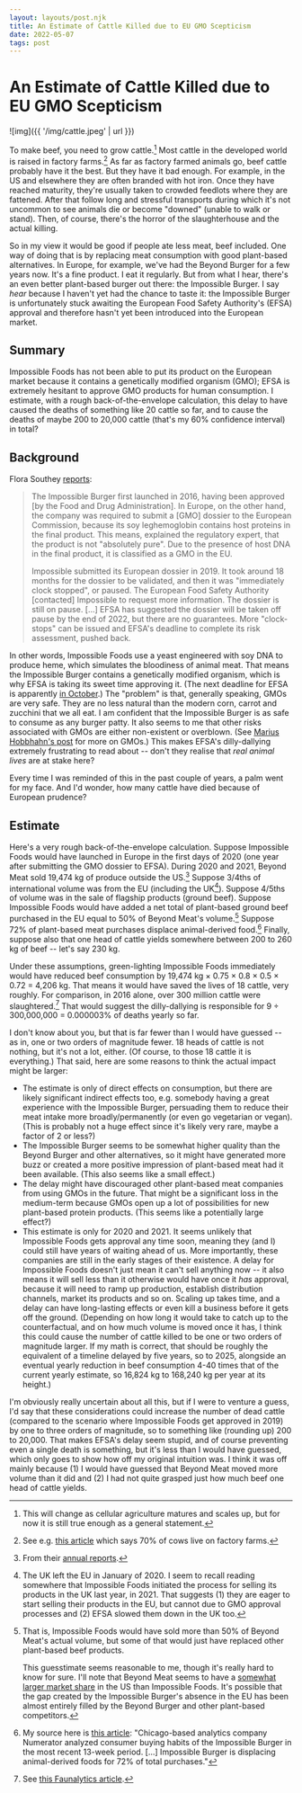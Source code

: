 ```yaml
---
layout: layouts/post.njk
title: An Estimate of Cattle Killed due to EU GMO Scepticism
date: 2022-05-07
tags: post
---
```


# An Estimate of Cattle Killed due to EU GMO Scepticism

![img]({{ '/img/cattle.jpeg' | url }})

To make beef, you need to grow cattle.[^1] Most cattle in the developed world is raised in factory farms.[^2] As far as factory farmed animals go, beef cattle probably have it the best. But they have it bad enough. For example, in the US and elsewhere they are often branded with hot iron. Once they have reached maturity, they're usually taken to crowded feedlots where they are fattened. After that follow long and stressful transports during which it's not uncommon to see animals die or become "downed" (unable to walk or stand). Then, of course, there's the horror of the slaughterhouse and the actual killing.

So in my view it would be good if people ate less meat, beef included. One way of doing that is by replacing meat consumption with good plant-based alternatives. In Europe, for example, we've had the Beyond Burger for a few years now. It's a fine product. I eat it regularly. But from what I hear, there's an even better plant-based burger out there: the Impossible Burger. I say _hear_ because I haven't yet had the chance to taste it: the Impossible Burger is unfortunately stuck awaiting the European Food Safety Authority's (EFSA) approval and therefore hasn't yet been introduced into the European market.

## Summary

Impossible Foods has not been able to put its product on the European market because it contains a genetically modified organism (GMO); EFSA is extremely hesitant to approve GMO products for human consumption. I estimate, with a rough back-of-the-envelope calculation, this delay to have caused the deaths of something like 20 cattle so far, and to cause the deaths of maybe 200 to 20,000 cattle (that's my 60% confidence interval) in total?

## Background

Flora Southey [reports](https://archive.ph/CTS3k):

> The Impossible Burger first launched in 2016, having been approved [by the Food and Drug Administration]. In Europe, on the other hand, the company was required to submit a [GMO] dossier to the European Commission, because its soy leghemoglobin contains host proteins in the final product. This means, explained the regulatory expert, that the product is not "absolutely pure". Due to the presence of host DNA in the final product, it is classified as a GMO in the EU.
>
> Impossible submitted its European dossier in 2019. It took around 18 months for the dossier to be validated, and then it was "immediately clock stopped", or paused. The European Food Safety Authority [contacted] Impossible to request more information. The dossier is still on pause. [...] EFSA has suggested the dossier will be taken off pause by the end of 2022, but there are no guarantees. More "clock-stops" can be issued and EFSA's deadline to complete its risk assessment, pushed back.

In other words, Impossible Foods use a yeast engineered with soy DNA to produce heme, which simulates the bloodiness of animal meat. That means the Impossible Burger contains a genetically modified organism, which is why EFSA is taking its sweet time approving it. (The next deadline for EFSA is apparently [in October](https://open.efsa.europa.eu/questions/EFSA-Q-2019-00651).) The "problem" is that, generally speaking, GMOs are very safe. They are no less natural than the modern corn, carrot and zucchini that we all eat. I am confident that the Impossible Burger is as safe to consume as any burger patty. It also seems to me that other risks associated with GMOs are either non-existent or overblown. (See [Marius Hobbhahn's post](https://www.mariushobbhahn.com/2022-01-20-genetic_enhancements/) for more on GMOs.) This makes EFSA's dilly-dallying extremely frustrating to read about -- don't they realise that _real animal lives_ are at stake here?

Every time I was reminded of this in the past couple of years, a palm went for my face. And I'd wonder, how many cattle have died because of European prudence?

## Estimate

Here's a very rough back-of-the-envelope calculation. Suppose Impossible Foods would have launched in Europe in the first days of 2020 (one year after submitting the GMO dossier to EFSA). During 2020 and 2021, Beyond Meat sold 19,474 kg of produce outside the US.[^3] Suppose 3/4ths of international volume was from the EU (including the UK[^4]). Suppose 4/5ths of volume was in the sale of flagship products (ground beef). Suppose Impossible Foods would have added a net total of plant-based ground beef purchased in the EU equal to 50% of Beyond Meat's volume.[^5] Suppose 72% of plant-based meat purchases displace animal-derived food.[^6] Finally, suppose also that one head of cattle yields somewhere between 200 to 260 kg of beef -- let's say 230 kg.

Under these assumptions, green-lighting Impossible Foods immediately would have reduced beef consumption by 19,474 kg × 0.75 × 0.8 × 0.5 × 0.72 = 4,206 kg. That means it would have saved the lives of 18 cattle, very roughly. For comparison, in 2016 alone, over 300 million cattle were slaughtered.[^7] That would suggest the dilly-dallying is responsible for 9 ÷ 300,000,000 = 0.000003% of deaths yearly so far.

I don't know about you, but that is far fewer than I would have guessed -- as in, one or two orders of magnitude fewer. 18 heads of cattle is not nothing, but it's not a lot, either. (Of course, to those 18 cattle it is everything.) That said, here are some reasons to think the actual impact might be larger:

- The estimate is only of direct effects on consumption, but there are likely significant indirect effects too, e.g. somebody having a great experience with the Impossible Burger, persuading them to reduce their meat intake more broadly/permanently (or even go vegetarian or vegan). (This is probably not a huge effect since it's likely very rare, maybe a factor of 2 or less?)
- The Impossible Burger seems to be somewhat higher quality than the Beyond Burger and other alternatives, so it might have generated more buzz or created a more positive impression of plant-based meat had it been available. (This also seems like a small effect.)
- The delay might have discouraged other plant-based meat companies from using GMOs in the future. That might be a significant loss in the medium-term because GMOs open up a lot of possibilities for new plant-based protein products. (This seems like a potentially large effect?)
- This estimate is only for 2020 and 2021. It seems unlikely that Impossible Foods gets approval any time soon, meaning they (and I) could still have years of waiting ahead of us. More importantly, these companies are still in the early stages of their existence. A delay for Impossible Foods doesn't just mean it can't sell anything now -- it also means it will sell less than it otherwise would have once it _has_ approval, because it will need to ramp up production, establish distribution channels, market its products and so on. Scaling up takes time, and a delay can have long-lasting effects or even kill a business before it gets off the ground. (Depending on how long it would take to catch up to the counterfactual, and on how much volume is moved once it has, I think this could cause the number of cattle killed to be one or two orders of magnitude larger. If my math is correct, that should be roughly the equivalent of a timeline delayed by five years, so to 2025, alongside an eventual yearly reduction in beef consumption 4-40 times that of the current yearly estimate, so 16,824 kg to 168,240 kg per year at its height.)

I'm obviously really uncertain about all this, but if I were to venture a guess, I'd say that these considerations could increase the number of dead cattle (compared to the scenario where Impossible Foods get approved in 2019) by one to three orders of magnitude, so to something like (rounding up) 200 to 20,000. That makes EFSA's delay seem stupid, and of course preventing even a single death is something, but it's less than I would have guessed, which only goes to show how off my original intuition was. I think it was off mainly because (1) I would have guessed that Beyond Meat moved more volume than it did and (2) I had not quite grasped just how much beef one head of cattle yields.

[^1]: This will change as cellular agriculture matures and scales up, but for now it is still true enough as a general statement.
[^2]: See e.g. [this article](https://sentientmedia.org/u-s-farmed-animals-live-on-factory-farms/) which says 70% of cows live on factory farms.
[^3]: From their [annual reports](https://investors.beyondmeat.com/financial-information/annual-reports).
[^4]: The UK left the EU in January of 2020. I seem to recall reading somewhere that Impossible Foods initiated the process for selling its products in the UK last year, in 2021. That suggests (1) they are eager to start selling their products in the EU, but cannot due to GMO approval processes and (2) EFSA slowed them down in the UK too.
[^5]:
    That is, Impossible Foods would have sold more than 50% of Beyond Meat's actual volume, but some of that would just have replaced other plant-based beef products.

    This guesstimate seems reasonable to me, though it's really hard to know for sure. I'll note that Beyond Meat seems to have a [somewhat larger market share](https://archive.ph/uxNYC) in the US than Impossible Foods. It's possible that the gap created by the Impossible Burger's absence in the EU has been almost entirely filled by the Beyond Burger and other plant-based competitors.

[^6]: My source here is [this article](https://archive.ph/N9Fmg): "Chicago-based analytics company Numerator analyzed consumer buying habits of the Impossible Burger in the most recent 13-week period. [...] Impossible Burger is displacing animal-derived foods for 72% of total purchases."
[^7]: See [this Faunalytics article](https://faunalytics.org/global-cow-slaughter-statistics-and-charts/).
